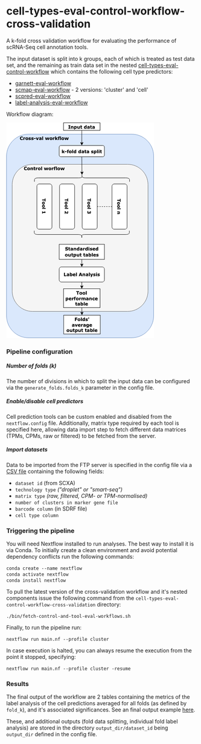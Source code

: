 # cell-types-eval-control-workflow-cross-validation


A k-fold cross validation workflow for evaluating the performance of scRNA-Seq cell annotation tools. 

The input dataset is split into k groups, each of which is treated as test data set, and the remaining as train data set in the nested 
[cell-types-eval-control-workflow](https://github.com/ebi-gene-expression-group/cell-types-eval-control-workflow-cross-validation/tree/feature/integrate_celltypes_workflow) which contains the following cell type predictors: 
* [garnett-eval-workflow](https://github.com/ebi-gene-expression-group/garnett-eval-workflow)
* [scmap-eval-workflow](https://github.com/ebi-gene-expression-group/scmap-eval-workflow) - 2 versions: 'cluster' and 'cell'
* [scpred-eval-workflow](https://github.com/ebi-gene-expression-group/scpred-eval-workflow)
* [label-analysis-eval-workflow](https://github.com/ebi-gene-expression-group/label-analysis-eval-workflow)

Workflow diagram:

![](https://github.com/ebi-gene-expression-group/cell-types-eval-control-workflow-cross-validation/blob/develop/cross-validation-pipeline.png)

### Pipeline configuration

##### Number of folds (k) 
The number of divisions in which to split the input data can be configured via the `generate_folds.folds_k` parameter in the config file.

##### Enable/disable cell predictors
Cell prediction tools can be custom enabled and disabled from the `nextflow.config` file. Additionally, matrix type required by each tool is specified here, allowing data import step to fetch different data matrices (TPMs, CPMs, raw or filtered) to be fetched from the server. 

##### Import datasets
Data to be imported from the FTP server is specified in the config file via a [CSV file](https://github.com/ebi-gene-expression-group/cell-types-eval-control-workflow-cross-validation/blob/develop/datasets.txt) containing the following fields: 
* `dataset id` (from SCXA)
* `technology type` _("droplet" or "smart-seq")_
* `matrix type` _(raw, filtered, CPM- or TPM-normalised)_
* `number of clusters in marker gene file` 
* `barcode column` (in SDRF file) 
* `cell type column` 

### Triggering the pipeline
You will need Nextflow installed to run analyses. The best way to install it is via Conda. 
To initially create a clean environment and avoid potential dependency conflicts run the following commands:

```
conda create --name nextflow
conda activate nextflow
conda install nextflow
```

To pull the latest version of the cross-validation workflow and it's nested components issue the following command from the `cell-types-eval-control-workflow-cross-validation` directory:
```
./bin/fetch-control-and-tool-eval-workflows.sh
```
Finally, to run the pipeline run: 
```
nextflow run main.nf --profile cluster
```
In case execution is halted, you can always resume the execution from the point it stopped, specifying: 
```
nextflow run main.nf --profile cluster -resume
```

### Results
The final output of the workflow are 2 tables containing the metrics of the label analysis of the cell predictions averaged for all folds (as defined by `fold_k`), and it's associated significances. See an final output example [here](https://github.com/ebi-gene-expression-group/cell-types-eval-control-workflow-cross-validation/blob/develop/output).

These, and additional outputs (fold data splitting, individual fold label analysis) are stored in the directory `output_dir/dataset_id` being `output_dir` defined in the config file. 
